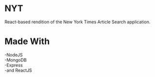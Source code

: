 # NYT
React-based rendition of the New York Times Article Search application. 

# Made With
-NodeJS <br>
-MongoDB <br>
-Express <br>
-and ReactJS 
